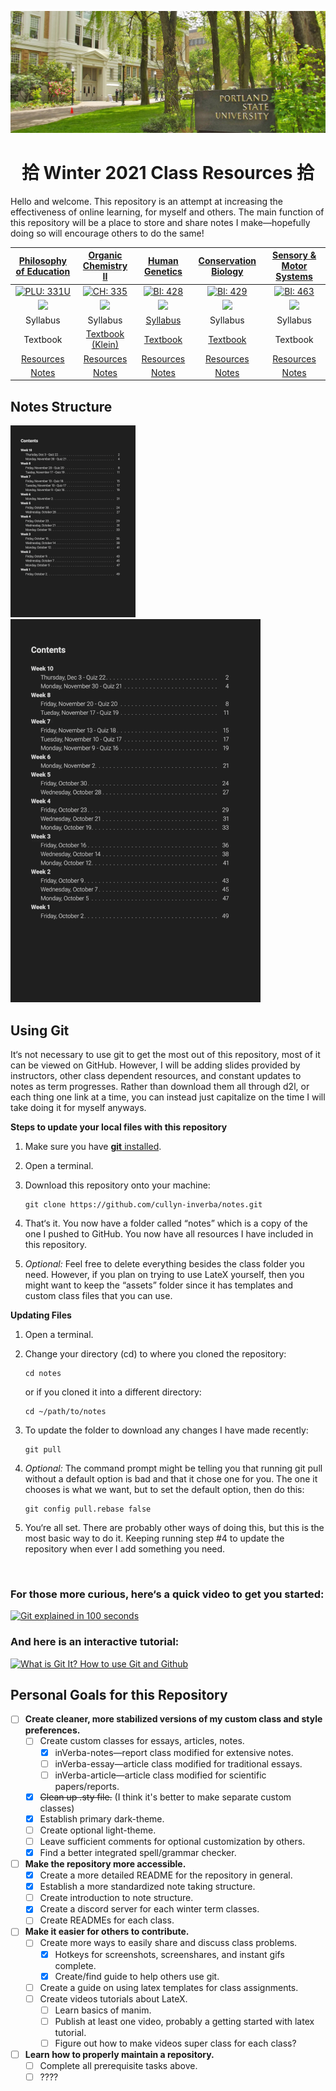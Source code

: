 ![Portland State University](assets/images/psu.jpg)

<center> <h1>拾 Winter 2021 Class Resources 拾 </h1></center>
 
Hello and welcome. This repository is an attempt at increasing the effectiveness of online learning, for myself and others. The main function of this repository will be a place to store and share notes I make&mdash;hopefully doing so will encourage others to do the same!

<center>

|                                 [Philosophy of Education](/phl-331 "Go to class page")                                 |                                   [Organic Chemistry II](/ch-335 "Go to class page")                                   |                                      [Human Genetics](/bi-428 "Go to class page")                                      |                                   [Conservation Biology](/bi-429 "Go to class page")                                   |                                 [Sensory & Motor Systems](/bi-463 "Go to class page")                                  |
| :--------------------------------------------------------------------------------------------------------------------: | :--------------------------------------------------------------------------------------------------------------------: | :--------------------------------------------------------------------------------------------------------------------: | :--------------------------------------------------------------------------------------------------------------------: | :--------------------------------------------------------------------------------------------------------------------: |
|      [![PLU: 331U](assets/images/phl-331U.ico)](https://discord.gg/FwJzW8WGAS "Join PHL: 331U Discord Server 🥳")      |         [![CH: 335](assets/images/ch-335.ico)](https://discord.gg/MDR7ze9p2m "Join CH: 335 Discord Server 🥳")         |         [![BI: 428](assets/images/bi-428.ico)](https://discord.gg/JHGNjnSdbB "Join BI: 428 Discord Server 🥳")         |         [![BI: 429](assets/images/bi-429.ico)](https://discord.gg/r7jkUHNC6b "Join BI: 429 Discord Server 🥳")         |         [![BI: 463](assets/images/bi-463.ico)](https://discord.gg/PSTgxwwJ2N "Join BI: 463 Discord Server 🥳")         |
| <a href="https://discord.gg/FwJzW8WGAS"><img src="https://img.shields.io/discord/790800309924528170?logo=discord"></a> | <a href="https://discord.gg/MDR7ze9p2m"><img src="https://img.shields.io/discord/760937229798604850?logo=discord"></a> | <a href="https://discord.gg/JHGNjnSdbB"><img src="https://img.shields.io/discord/790762936234147860?logo=discord"></a> | <a href="https://discord.gg/r7jkUHNC6b"><img src="https://img.shields.io/discord/790737836571492462?logo=discord"></a> | <a href="https://discord.gg/PSTgxwwJ2N"><img src="https://img.shields.io/discord/790760762418659349?logo=discord"></a> |
|                                                        Syllabus                                                        |                                                        Syllabus                                                        |                                       [Syllabus](bi-428/Human-Genetics-W21.pdf)                                        |                                                        Syllabus                                                        |                                                        Syllabus                                                        |
|                                                        Textbook                                                        |                                [Textbook (Klein)](https://1lib.us/book/2929062/c615a5)                                 |                 [Textbook](https://1lib.us/book/2655250/afad73 "Human Genetics and Genomics (4th ed)")                 |                                    [Textbook](https://1lib.us/book/9325117/c16dec)                                     |                                                        Textbook                                                        |
|                                    [Resources](/phl-331 "Jump to course materials")                                    |                                    [Resources](/ch-335 "Jump to course materials")                                     |                            [Resources](/bi-428#Course-materials "Jump to course materials")                            |                                    [Resources](/bi-429 "Jump to course materials")                                     |                                    [Resources](/bi-463 "Jump to course materials")                                     |
|                                   [Notes](/phl-331/phl-331.pdf "Jump to notes pdf")                                    |                                    [Notes](/ch-335/ch-335.pdf "Jump to notes pdf")                                     |                                    [Notes](/bi-428/bi-428.pdf "Jump to notes pdf")                                     |                                    [Notes](/bi-429/bi-429.pdf "Jump to notes pdf")                                     |                                    [Notes](/bi-463/bi-463.pdf "Jump to notes pdf")                                     |

</center>

## Notes Structure

![notes](/assets/public/test.gif) ![notes](/assets/public/test2.gif)

## Using Git

It‘s not necessary to use git to get the most out of this repository, most of it can be viewed on GitHub. However, I will be adding slides provided by instructors, other class dependent resources, and constant updates to notes as term progresses. Rather than download them all through d2l, or each thing one link at a time, you can instead just capitalize on the time I will take doing it for myself anyways.

**Steps to update your local files with this repository**

1. Make sure you have [**git** installed](https://git-scm.com/book/en/v2/Getting-Started-Installing-Git).
2. Open a terminal.
3. Download this repository onto your machine:

   ```
   git clone https://github.com/cullyn-inverba/notes.git
   ```

4. That‘s it. You now have a folder called &ldquo;notes&rdquo; which is a copy of the one I pushed to GitHub. You now have all resources I have included in this repository.

5. _Optional:_ Feel free to delete everything besides the class folder you need. However, if you plan on trying to use LateX yourself, then you might want to keep the &ldquo;assets&rdquo; folder since it has templates and custom class files that you can use.

**Updating Files**

1. Open a terminal.
2. Change your directory (cd) to where you cloned the repository:

   ```
   cd notes
   ```

   or if you cloned it into a different directory:

   ```
   cd ~/path/to/notes
   ```

3. To update the folder to download any changes I have made recently:
   ```
   git pull
   ```
4. _Optional:_ The command prompt might be telling you that running git pull without a default option is bad and that it chose one for you. The one it chooses is what we want, but to set the default option, then do this:
   ```
   git config pull.rebase false
   ```
5. You‘re all set. There are probably other ways of doing this, but this is the most basic way to do it. Keeping running step #4 to update the repository when ever I add something you need.

<br>

### For those more curious, here‘s a quick video to get you started:

[![Git explained in 100 seconds](http://img.youtube.com/vi/hwP7WQkmECE/0.jpg)](http://www.youtube.com/watch?v=hwP7WQkmECE "Git Explained in 100 Seconds")

### And here is an interactive tutorial:

[![What is Git It? How to use Git and Github](http://img.youtube.com/vi/HkdAHXoRtos/0.jpg)](http://www.youtube.com/watch?v=HkdAHXoRtos "What is Git It? How to use Git and Github")

## Personal Goals for this Repository

- [ ] **Create cleaner, more stabilized versions of my custom class and style preferences.**
  - [ ] Create custom classes for essays, articles, notes.
    - [x] inVerba-notes&mdash;report class modified for extensive notes.
    - [ ] inVerba-essay&mdash;article class modified for traditional essays.
    - [ ] inVerba-article&mdash;article class modified for scientific papers/reports.
  - [x] ~~Clean up .sty file.~~ (I think it's better to make separate custom classes)
  - [x] Establish primary dark-theme.
  - [ ] Create optional light-theme.
  - [ ] Leave sufficient comments for optional customization by others.
  - [x] Find a better integrated spell/grammar checker.
- [ ] **Make the repository more accessible.**
  - [x] Create a more detailed README for the repository in general.
  - [x] Establish a more standardized note taking structure.
  - [ ] Create introduction to note structure.
  - [x] Create a discord server for each winter term classes.
  - [ ] Create READMEs for each class.
- [ ] **Make it easier for others to contribute.**
  - [ ] Create more ways to easily share and discuss class problems.
    - [x] Hotkeys for screenshots, screenshares, and instant gifs complete.
    - [x] Create/find guide to help others use git.
  - [ ] Create a guide on using latex templates for class assignments.
  - [ ] Create videos tutorials about LateX.
    - [ ] Learn basics of manim.
    - [ ] Publish at least one video, probably a getting started with latex tutorial.
    - [ ] Figure out how to make videos super class for each class?
- [ ] **Learn how to properly maintain a repository.**
  - [ ] Complete all prerequisite tasks above.
  - [ ] ????
